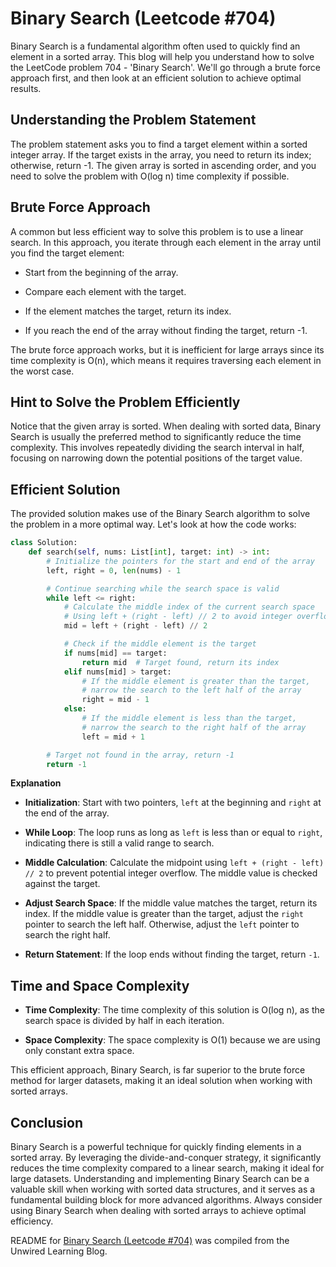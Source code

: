# Binary Search (Leetcode #704)

Binary Search is a fundamental algorithm often used to quickly find an element in a sorted array. This blog will help you understand how to solve the LeetCode problem 704 - 'Binary Search'. We'll go through a brute force approach first, and then look at an efficient solution to achieve optimal results.

## Understanding the Problem Statement

The problem statement asks you to find a target element within a sorted integer array. If the target exists in the array, you need to return its index; otherwise, return -1. The given array is sorted in ascending order, and you need to solve the problem with O(log n) time complexity if possible.

## Brute Force Approach

A common but less efficient way to solve this problem is to use a linear search. In this approach, you iterate through each element in the array until you find the target element:

* Start from the beginning of the array.
    
* Compare each element with the target.
    
* If the element matches the target, return its index.
    
* If you reach the end of the array without finding the target, return -1.
    

The brute force approach works, but it is inefficient for large arrays since its time complexity is O(n), which means it requires traversing each element in the worst case.

## Hint to Solve the Problem Efficiently

Notice that the given array is sorted. When dealing with sorted data, Binary Search is usually the preferred method to significantly reduce the time complexity. This involves repeatedly dividing the search interval in half, focusing on narrowing down the potential positions of the target value.

## Efficient Solution

The provided solution makes use of the Binary Search algorithm to solve the problem in a more optimal way. Let's look at how the code works:

```python
class Solution:
    def search(self, nums: List[int], target: int) -> int:
        # Initialize the pointers for the start and end of the array
        left, right = 0, len(nums) - 1

        # Continue searching while the search space is valid
        while left <= right:
            # Calculate the middle index of the current search space
            # Using left + (right - left) // 2 to avoid integer overflow
            mid = left + (right - left) // 2

            # Check if the middle element is the target
            if nums[mid] == target:
                return mid  # Target found, return its index
            elif nums[mid] > target:
                # If the middle element is greater than the target,
                # narrow the search to the left half of the array
                right = mid - 1
            else:
                # If the middle element is less than the target,
                # narrow the search to the right half of the array
                left = mid + 1

        # Target not found in the array, return -1
        return -1
```

**Explanation**

* **Initialization**: Start with two pointers, `left` at the beginning and `right` at the end of the array.
    
* **While Loop**: The loop runs as long as `left` is less than or equal to `right`, indicating there is still a valid range to search.
    
* **Middle Calculation**: Calculate the midpoint using `left + (right - left) // 2` to prevent potential integer overflow. The middle value is checked against the target.
    
* **Adjust Search Space**: If the middle value matches the target, return its index. If the middle value is greater than the target, adjust the `right` pointer to search the left half. Otherwise, adjust the `left` pointer to search the right half.
    
* **Return Statement**: If the loop ends without finding the target, return `-1`.
    

## Time and Space Complexity

* **Time Complexity**: The time complexity of this solution is O(log n), as the search space is divided by half in each iteration.
    
* **Space Complexity**: The space complexity is O(1) because we are using only constant extra space.
    

This efficient approach, Binary Search, is far superior to the brute force method for larger datasets, making it an ideal solution when working with sorted arrays.

## Conclusion

Binary Search is a powerful technique for quickly finding elements in a sorted array. By leveraging the divide-and-conquer strategy, it significantly reduces the time complexity compared to a linear search, making it ideal for large datasets. Understanding and implementing Binary Search can be a valuable skill when working with sorted data structures, and it serves as a fundamental building block for more advanced algorithms. Always consider using Binary Search when dealing with sorted arrays to achieve optimal efficiency.


README for [Binary Search (Leetcode #704)](https://blog.unwiredlearning.com/binary-search) was compiled from the Unwired Learning Blog.